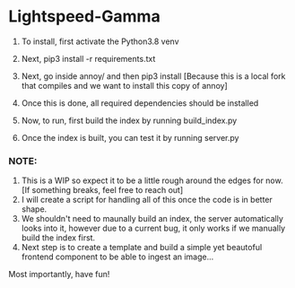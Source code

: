 # Lightspeed-Gamma

1) To install, first activate the Python3.8 venv
2) Next, pip3 install -r requirements.txt
3) Next, go inside annoy/ and then pip3 install [Because this is a local fork that compiles and we want to install this copy of annoy]
4) Once this is done, all required dependencies should be installed

5) Now, to run, first build the index by running build_index.py
6) Once the index is built, you can test it by running server.py


### NOTE: 
1) This is a WIP so expect it to be a little rough around the edges for now. [If something breaks, feel free to reach out]
2) I will create a script for handling all of this once the code is in better shape. 
3) We shouldn't need to maunally build an index, the server automatically looks into it, however due to a current bug, it only works if we manually build the index first.
4) Next step is to create a template and build a simple yet beautoful frontend component to be able to ingest an image...

Most importantly, have fun!
